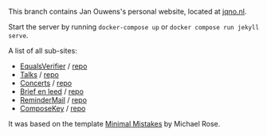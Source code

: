 This branch contains Jan Ouwens's personal website, located at [jqno.nl](http://jqno.nl).

Start the server by running `docker-compose up` or `docker compose run jekyll serve`.

A list of all sub-sites:

- [EqualsVerifier](https://jqno.nl/equalsverifier/) / [repo](https://github.com/jqno/equalsverifier)
- [Talks](https://jqno.nl/talks/) / [repo](https://github.com/jqno/talks)
- [Concerts](https://jqno.nl/concerts/) / [repo](https://github.com/jqno/concerts)
- [Brief en leed](https://jqno.nl/briefenleed/) / [repo](https://github.com/jqno/briefenleed)
- [ReminderMail](https://jqno.nl/remindermail/) / [repo](https://github.com/jqno/remindermail)
- [ComposeKey](https://jqno.nl/ComposeKey.alfredsnippets/) / [repo](https://github.com/jqno/ComposeKey.alfredsnippets)

It was based on the template [Minimal Mistakes](https://mmistakes.github.io/minimal-mistakes/) by Michael Rose.
